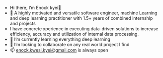 -  Hi there, I’m Enock kyei👋
- 👀 A highly motivated and versatile software engineer, machine Learning and deep learning practitioner with 1.5+ years of combined internship and projects   
- I have concrete xperience in executing data-driven solutions to increase efficiency, accuracy and utilization of internal data processing. 
- 🌱 I’m currently learning everything deep learning
- 💞️ I’m looking to collaborate on any real world project I find
- 📫 enock.kwesi.kyei@gmail.com is always open

<!---
Kekyei/Kekyei is a ✨ special ✨ repository because its `README.md` (this file) appears on your GitHub profile.
You can click the Preview link to take a look at your changes.
--->
